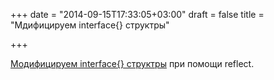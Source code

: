 +++
date = "2014-09-15T17:33:05+03:00"
draft = false
title = "Мдифицируем interface{} структры"

+++

<p><a href="http://speakmy.name/2014/09/14/modifying-interfaced-go-struct/">Модифицируем interface{}&nbsp;структры</a>&nbsp;при помощи reflect.</p>

